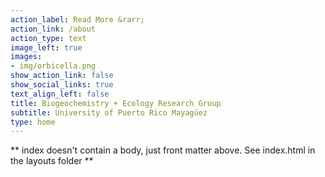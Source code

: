 ```yaml
---
action_label: Read More &rarr;
action_link: /about
action_type: text
image_left: true
images:
- img/orbicella.png
show_action_link: false
show_social_links: true
text_align_left: false
title: Biogeochemistry + Ecology Research Group
subtitle: University of Puerto Rico Mayagüez
type: home
---
```


\*\* index doesn't contain a body, just front matter above. See index.html in the layouts folder \*\*

